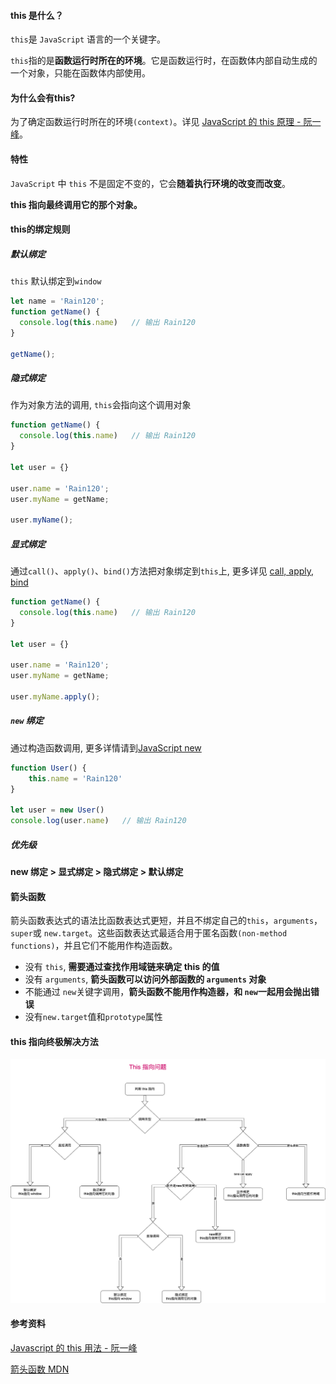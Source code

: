 #### this 是什么？

`this`是 `JavaScript` 语言的一个关键字。

`this`指的是**函数运行时所在的环境**。它是函数运行时，在函数体内部自动生成的一个对象，只能在函数体内部使用。

#### 为什么会有this?

为了确定函数运行时所在的环境`(context)`。详见 [JavaScript 的 this 原理 - 阮一峰](https://www.ruanyifeng.com/blog/2018/06/javascript-this.html)。

#### 特性

`JavaScript` 中 `this` 不是固定不变的，它会**随着执行环境的改变而改变**。

**this 指向最终调用它的那个对象。**

#### this的绑定规则

##### 默认绑定

`this` 默认绑定到`window`

```javascript
let name = 'Rain120';
function getName() {
  console.log(this.name)   // 输出 Rain120
}

getName();
```



##### 隐式绑定

作为对象方法的调用, `this`会指向这个调用对象

```javascript
function getName() {
  console.log(this.name)   // 输出 Rain120
}

let user = {}

user.name = 'Rain120';
user.myName = getName;

user.myName();
```



##### 显式绑定

通过`call()`、`apply()`、`bind()`方法把对象绑定到`this`上, 更多详见 [call, apply, bind](notes/javascript/key-concept/call-apply-bind.md)

```javascript
function getName() {
  console.log(this.name)   // 输出 Rain120
}

let user = {}

user.name = 'Rain120';
user.myName = getName;

user.myName.apply();
```



##### `new` 绑定

通过构造函数调用, 更多详情请到[JavaScript new](notes/javascript/key-concept/new.md)

```javascript
function User() {
	this.name = 'Rain120'
}

let user = new User()
console.log(user.name)   // 输出 Rain120
```



##### 优先级

**new 绑定 > 显式绑定 > 隐式绑定 > 默认绑定**

#### 箭头函数

箭头函数表达式的语法比函数表达式更短，并且不绑定自己的`this`，`arguments`，`super`或 `new.target`。这些函数表达式最适合用于匿名函数`(non-method functions)`，并且它们不能用作构造函数。

- 没有 `this`, **需要通过查找作用域链来确定 this 的值**
- 没有 `arguments`, **箭头函数可以访问外部函数的 `arguments` 对象**
- 不能通过 `new`关键字调用，**箭头函数不能用作构造器，和 `new`一起用会抛出错误**
- 没有`new.target`值和`prototype`属性

#### this 指向终极解决方法

![this.png](./images/this.png)

#### 参考资料

[Javascript 的 this 用法 - 阮一峰](http://www.ruanyifeng.com/blog/2010/04/using_this_keyword_in_javascript.html)

[箭头函数 MDN](https://developer.mozilla.org/zh-CN/docs/Web/JavaScript/Reference/Functions/Arrow_functions)



